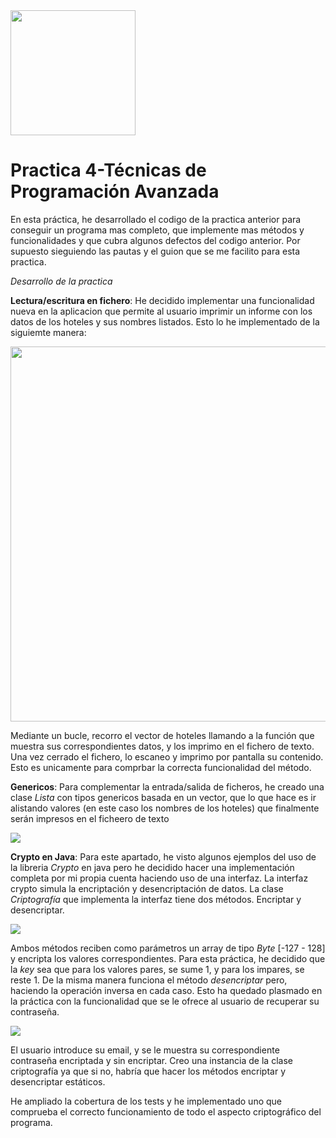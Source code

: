 <img src="https://github.com/Crisgf6/Practica1-TPA/blob/main/assets/eclipse.png" width="200" height="auto">

# Practica 4-Técnicas de Programación Avanzada

En esta práctica, he desarrollado el codigo de la practica anterior para conseguir un programa mas completo, que implemente mas métodos y funcionalidades y que cubra algunos defectos del codigo anterior. Por supuesto sieguiendo las pautas y el guion que se me facilito para esta practica.
  
*Desarrollo de la practica*

**Lectura/escritura en fichero**: He decidido implementar una funcionalidad nueva en la aplicacion que permite al usuario imprimir un informe con los datos de los hoteles y sus nombres listados. Esto lo he implementado de la siguiemte manera:

<img src="https://github.com/Crisgf6/Practica1-TPA/blob/main/assets/entradaSalida.PNG" width="600" height="auto">

Mediante un bucle, recorro el vector de hoteles llamando a la función que muestra sus correspondientes datos, y los imprimo en el fichero de texto. Una vez cerrado el fichero, lo escaneo y imprimo por pantalla su contenido. Esto es unicamente para comprbar la correcta funcionalidad del método.

**Genericos**: Para complementar la entrada/salida de ficheros, he creado una clase *Lista* con tipos genericos basada en un vector, que lo que hace es ir alistando valores (en este caso los nombres de los hoteles) que finalmente serán impresos en el ficheero de texto 

<img src="https://github.com/Crisgf6/Practica1-TPA/blob/main/assets/genericos.PNG" width="auto" height="auto">

**Crypto en Java**: Para este apartado, he visto algunos ejemplos del uso de la libreria *Crypto* en java pero he decidido hacer una implementación completa por mi propia cuenta haciendo uso de una interfaz. La interfaz crypto simula la encriptación y desencriptación de datos. La clase *Criptografía* que implementa la interfaz tiene dos métodos. Encriptar y desencriptar.

<img src="https://github.com/Crisgf6/Practica1-TPA/blob/main/assets/crypto1.PNG" width="auto" height="auto">

Ambos métodos reciben como parámetros un array de tipo *Byte* [-127 - 128] y encripta los valores correspondientes. Para esta práctica, he decidido que la *key* sea que para los valores pares, se sume 1, y para los impares, se reste 1. De la misma manera funciona el método *desencriptar* pero, haciendo la operación inversa en cada caso. Esto ha quedado plasmado en la práctica con la funcionalidad que se le ofrece al usuario de recuperar su contraseña. 

<img src="https://github.com/Crisgf6/Practica1-TPA/blob/main/assets/crypto2.PNG" width="auto" height="auto">

El usuario introduce su email, y se le muestra su correspondiente contraseña encriptada y sin encriptar. Creo una instancia de la clase criptografía ya que si no, habría que hacer los métodos encriptar y desencriptar estáticos.

He ampliado la cobertura de los tests y he implementado uno que comprueba el correcto funcionamiento de todo el aspecto criptográfico del programa.
